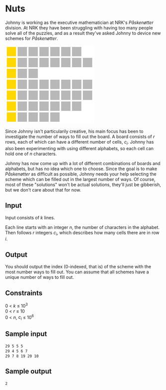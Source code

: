 # Nuts
Johnny is working as the executive mathematician at NRK's _Påskenøtter_ division. At NRK they have been struggling with having too many people solve all of the puzzles, and as a result they've asked Johnny to device new schemes for _Påskenøtter_.

![](../images/nuts.png)

Since Johnny isn't particularily creative, his main focus has been to investigate the number of ways to fill out the board. A board consists of _r_ rows, each of which can have a different number of cells, _c<sub>i</sub>_. Johnny has also been experimenting with using different alphabets, so each cell can hold one of _n_ characters.

Johnny has now come up with a lot of different combinations of boards and alphabets, but has no idea which one to choose. Since the goal is to make _Påskenøtter_ as difficult as possible, Johnny needs your help selecting the scheme which can be filled out in the largest number of ways. Of course, most of these "solutions" won't be actual solutions, they'll just be gibberish, but we don't care about that for now.

## Input
Input consists of _k_ lines.

Each line starts with an integer _n_, the number of characters in the alphabet. Then follows _r_ integers _c<sub>i</sub>_, which describes how many cells there are in row _i_.

## Output
You should output the index (0-indexed, that is) of the scheme with the most number ways to fill out. You can assume that all schemes have a unique number of ways to fill out.

## Constraints
0 < _k_ &le; 10<sup>3</sup>  
0 < _r_ &le; 10  
0 < _n_, _c<sub>i</sub>_ &le; 10<sup>6</sup>

## Sample input
```
29 5 5 5
29 4 5 6 7
29 7 8 19 20 10
```
## Sample output
```
2
```
